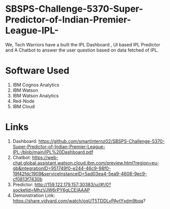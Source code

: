 # SBSPS-Challenge-5370-Super-Predictor-of-Indian-Premier-League-IPL-
We, Tech Warriors have a built the IPL Dashboard , UI based IPL Predictor and A Chatbot to answer the user question based on data fetched of IPL.  <br/>

# Software Used
1. IBM Cognos Analytics
2. IBM Watson
3. IBM Watson Analytics
4. Red-Node
5. IBM Cloud

# Links
1. Dashboard: https://github.com/smartinternz02/SBSPS-Challenge-5370-Super-Predictor-of-Indian-Premier-League-IPL-/blob/main/IPL%20Dashboard.pdf
2. Chatbot: https://web-chat.global.assistant.watson.cloud.ibm.com/preview.html?region=eu-gb&integrationID=951749f0-e244-46c9-98f0-19f42fdc1909&serviceInstanceID=5ad03ea4-5ea9-4608-9ec9-cf0813f7430b
3. Predictor: http://159.122.179.157:30383/ui/#!/0?socketid=MhzVJW6rPY6gLCEIAAAP
4. Demonstration Link: https://share.vidyard.com/watch/oqUT5TDDLvPAytYxdm9bqa?

